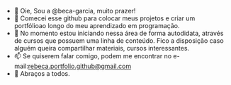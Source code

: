 - 👋 Oie, Sou a @beca-garcia, muito prazer!
- 👀 Comecei esse github para colocar meus projetos e criar um portfólioao longo do meu aprendizado em programação.
- 🌱 No momento estou iniciando nessa área de forma autodidata, através de cursos que possuem uma linha de conteúdo. Fico a disposição caso alguém queira compartilhar materiais, cursos interessantes. 
- 📫 Se quiserem falar comigo, podem me encontrar no e-mail:rebeca.portfolio.github@gmail.com
- 💞️ Abraços a todos.

<!---
beca-garcia/beca-garcia is a ✨ special ✨ repository because its `README.md` (this file) appears on your GitHub profile.
You can click the Preview link to take a look at your changes.
--->
